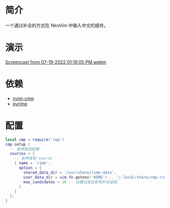 # 简介

一个通过补全的方式在 NeoVim 中输入中文的插件。

# 演示

[Screencast from 07-19-2022 01:19:05 PM.webm](https://user-images.githubusercontent.com/17873203/179807390-63111509-acb0-4870-927b-b44b728c39bf.webm)


# 依赖

- [nvim-cmp](https://github.com/hrsh7th/nvim-cmp)
- [pyrime](https://github.com/Ninlives/pyrime)

# 配置

```lua
local cmp = require('cmp')
cmp.setup {
  -- 各种其他配置
  sources = {
    -- 各种其他 source
    { name = 'rime', 
      option = {
        shared_data_dir = '/usr/share/rime-data',
        user_data_dir = vim.fn.getenv('HOME') .. '/.local/share/cmp-rime',
        max_candidates = 10 -- 设置过高会影响补全速度。
      } 
    }
  },
}
```
